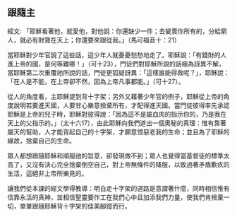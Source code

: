 ## 跟隨主 ##

經文: 「耶穌看著他，就愛他，對他說：你還缺少一件；去變賣你所有的，分給窮人，就必有財寶在天上；你還要來跟從我。」（馬可福音十：21）



當耶穌對少年官說了這些話，這少年人就憂憂愁愁地走了。耶穌說：「有錢財的人進上帝的國，是何等難哪！」（可十23），門徒們對耶穌所說的話極為訝異不解，當耶穌第二次重覆祂所說的話，門徒更狐疑訝異：「這樣誰能得救呢？」，耶穌說：「在人是不能，在上帝卻不然，因為上帝凡事都能。」（可十27）。

從人的角度看，主耶穌提到背十字架；另外又藉著少年官的例子，耶穌從上帝的角度說明若要進天國，人要甘心樂意捨棄所有，才配得進天國。當門徒彼得率先承認耶穌是上帝的兒子時，耶穌對彼得說：「因為這不是屬血肉的指示你的，乃是我在天上的父指示的。」（太十六17），由此耶穌向我們道出一個奧秘的真理：惟有靠著屬天的幫助，人才能背起自己的十字架，才願意恨惡老我的生命；並且為了耶穌的緣故，捨棄自己的生命。

眾人都想跟隨耶穌和順服祂的旨意，卻發現做不到；眾人也覺得當基督徒的標準太高了，又沒有決心完全捨棄倒空自己，對上帝無條件的降服，以致過著矛盾歉疚的生活，這絕非上帝所樂見的。

讓我們從本課的經文學得教導：明白走十字架的道路是意謂著什麼，同時相信惟有信靠永活的真神，並相信聖靈要作工在我們心中且加添我們力量，使我們肯捨棄一切，單單跟隨耶穌背十字架的佳美腳蹤而行。